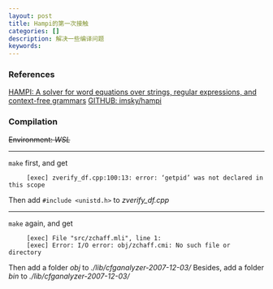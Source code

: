 ```yaml
---
layout: post
title: Hampi的第一次接触 
categories: []
description: 解决一些编译问题 
keywords: 
---
```


### References ###
[HAMPI: A solver for word equations over strings, regular expressions, and context-free grammars](https://dl.acm.org/citation.cfm?doid=2377656.2377662)
[GITHUB: imsky/hampi](https://github.com/imsky/hampi)

### Compilation ###
~~Environment: *WSL*~~

---
`make` first, and get
```
     [exec] zverify_df.cpp:100:13: error: ‘getpid’ was not declared in this scope
```
Then add `#include <unistd.h>` to *zverify_df.cpp*

---
`make` again, and get
```
     [exec] File "src/zchaff.mli", line 1:
     [exec] Error: I/O error: obj/zchaff.cmi: No such file or directory
```
Then add a folder *obj* to *./lib/cfganalyzer-2007-12-03/*
Besides, add a folder *bin* to *./lib/cfganalyzer-2007-12-03/*

